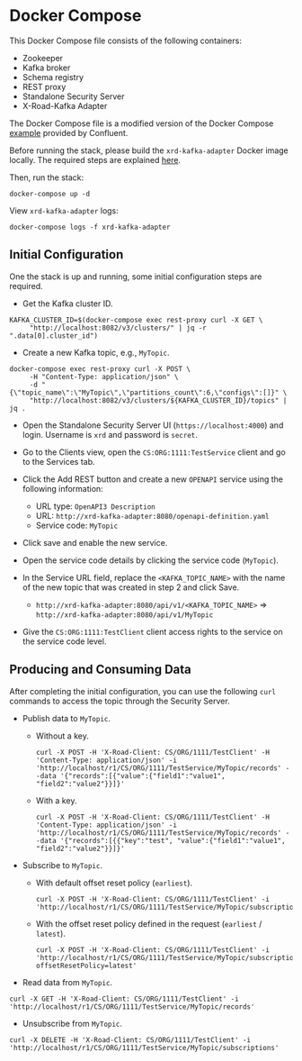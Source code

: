 # Docker Compose

This Docker Compose file consists of the following containers:

- Zookeeper
- Kafka broker
- Schema registry
- REST proxy
- Standalone Security Server
- X-Road-Kafka Adapter

The Docker Compose file is a modified version of the Docker Compose [example](https://raw.githubusercontent.com/confluentinc/cp-all-in-one/6.2.0-post/cp-all-in-one/docker-compose.yml) 
provided by Confluent.

Before running the stack, please build the `xrd-kafka-adapter` Docker image locally. The required steps are explained 
[here](../README.md#using-docker).

Then, run the stack:
```
docker-compose up -d
```

View `xrd-kafka-adapter` logs:
```
docker-compose logs -f xrd-kafka-adapter
```

## Initial Configuration

One the stack is up and running, some initial configuration steps are required.

- Get the Kafka cluster ID.

```
KAFKA_CLUSTER_ID=$(docker-compose exec rest-proxy curl -X GET \
     "http://localhost:8082/v3/clusters/" | jq -r ".data[0].cluster_id")
```

- Create a new Kafka topic, e.g., `MyTopic`.

```
docker-compose exec rest-proxy curl -X POST \
     -H "Content-Type: application/json" \
     -d "{\"topic_name\":\"MyTopic\",\"partitions_count\":6,\"configs\":[]}" \
     "http://localhost:8082/v3/clusters/${KAFKA_CLUSTER_ID}/topics" | jq .
```

- Open the Standalone Security Server UI (`https://localhost:4000`) and login. Username is `xrd` and password is `secret`.

- Go to the Clients view, open the `CS:ORG:1111:TestService` client and go to the Services tab.

- Click the Add REST button and create a new `OPENAPI` service using the following information:
  - URL type: `OpenAPI3 Description`
  - URL: `http://xrd-kafka-adapter:8080/openapi-definition.yaml`
  - Service code: `MyTopic`

- Click save and enable the new service.

- Open the service code details by clicking the service code (`MyTopic`).

- In the Service URL field, replace the `<KAFKA_TOPIC_NAME>` with the name of the new topic that was created in step 2 and click Save.
  - `http://xrd-kafka-adapter:8080/api/v1/<KAFKA_TOPIC_NAME>` => `http://xrd-kafka-adapter:8080/api/v1/MyTopic`
  
- Give the `CS:ORG:1111:TestClient` client access rights to the service on the service code level.

## Producing and Consuming Data

After completing the initial configuration, you can use the following `curl` commands to access the topic through the Security Server.

- Publish data to `MyTopic`.

  - Without a key.
    ```
    curl -X POST -H 'X-Road-Client: CS/ORG/1111/TestClient' -H 'Content-Type: application/json' -i 'http://localhost/r1/CS/ORG/1111/TestService/MyTopic/records' --data '{"records":[{"value":{"field1":"value1", "field2":"value2"}}]}'
    ```

  - With a key.
    ```
    curl -X POST -H 'X-Road-Client: CS/ORG/1111/TestClient' -H 'Content-Type: application/json' -i 'http://localhost/r1/CS/ORG/1111/TestService/MyTopic/records' --data '{"records":[{{"key":"test", "value":{"field1":"value1", "field2":"value2"}}]}'
    ```
  
- Subscribe to `MyTopic`.

  - With default offset reset policy (`earliest`).
    ```
    curl -X POST -H 'X-Road-Client: CS/ORG/1111/TestClient' -i 'http://localhost/r1/CS/ORG/1111/TestService/MyTopic/subscriptions'
    ```
 
  - With the offset reset policy defined in the request (`earliest` / `latest`).
    ```
    curl -X POST -H 'X-Road-Client: CS/ORG/1111/TestClient' -i 'http://localhost/r1/CS/ORG/1111/TestService/MyTopic/subscriptions?offsetResetPolicy=latest'
    ```
      
- Read data from `MyTopic`.
```
curl -X GET -H 'X-Road-Client: CS/ORG/1111/TestClient' -i 'http://localhost/r1/CS/ORG/1111/TestService/MyTopic/records'
```

- Unsubscribe from `MyTopic`.
```
curl -X DELETE -H 'X-Road-Client: CS/ORG/1111/TestClient' -i 'http://localhost/r1/CS/ORG/1111/TestService/MyTopic/subscriptions'
```